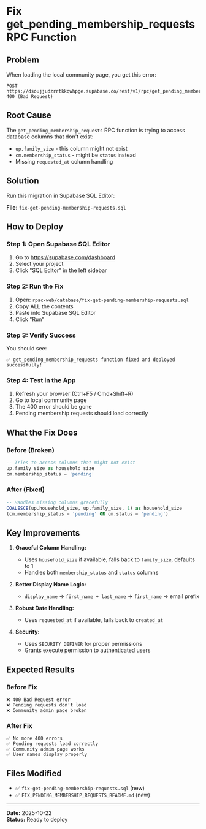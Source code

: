 # Fix get_pending_membership_requests RPC Function

## Problem
When loading the local community page, you get this error:
```
POST https://dsoujjudzrrtkkqwhpge.supabase.co/rest/v1/rpc/get_pending_membership_requests 400 (Bad Request)
```

## Root Cause
The `get_pending_membership_requests` RPC function is trying to access database columns that don't exist:
- `up.family_size` - this column might not exist
- `cm.membership_status` - might be `status` instead
- Missing `requested_at` column handling

## Solution

Run this migration in Supabase SQL Editor:

**File:** `fix-get-pending-membership-requests.sql`

## How to Deploy

### Step 1: Open Supabase SQL Editor
1. Go to https://supabase.com/dashboard
2. Select your project
3. Click "SQL Editor" in the left sidebar

### Step 2: Run the Fix
1. Open: `rpac-web/database/fix-get-pending-membership-requests.sql`
2. Copy ALL the contents
3. Paste into Supabase SQL Editor
4. Click "Run"

### Step 3: Verify Success
You should see:
```
✅ get_pending_membership_requests function fixed and deployed successfully!
```

### Step 4: Test in the App
1. Refresh your browser (Ctrl+F5 / Cmd+Shift+R)
2. Go to local community page
3. The 400 error should be gone
4. Pending membership requests should load correctly

## What the Fix Does

### Before (Broken)
```sql
-- Tries to access columns that might not exist
up.family_size as household_size
cm.membership_status = 'pending'
```

### After (Fixed)
```sql
-- Handles missing columns gracefully
COALESCE(up.household_size, up.family_size, 1) as household_size
(cm.membership_status = 'pending' OR cm.status = 'pending')
```

## Key Improvements

1. **Graceful Column Handling:**
   - Uses `household_size` if available, falls back to `family_size`, defaults to 1
   - Handles both `membership_status` and `status` columns

2. **Better Display Name Logic:**
   - `display_name` → `first_name + last_name` → `first_name` → email prefix

3. **Robust Date Handling:**
   - Uses `requested_at` if available, falls back to `created_at`

4. **Security:**
   - Uses `SECURITY DEFINER` for proper permissions
   - Grants execute permission to authenticated users

## Expected Results

### Before Fix
```
❌ 400 Bad Request error
❌ Pending requests don't load
❌ Community admin page broken
```

### After Fix
```
✅ No more 400 errors
✅ Pending requests load correctly
✅ Community admin page works
✅ User names display properly
```

## Files Modified
- ✅ `fix-get-pending-membership-requests.sql` (new)
- ✅ `FIX_PENDING_MEMBERSHIP_REQUESTS_README.md` (new)

---
**Date:** 2025-10-22  
**Status:** Ready to deploy
